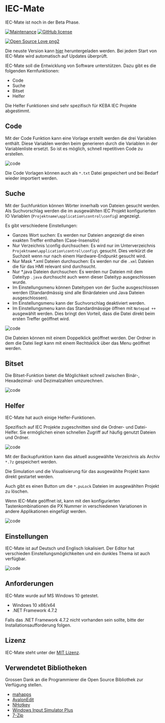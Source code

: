 # IEC-Mate

IEC-Mate ist noch in der Beta Phase. 

[![Maintenance](https://img.shields.io/badge/Maintained%3F-yes-green.svg)](https://github.com/MrReSc/IEC-Mate/pulse) [![GitHub license](https://img.shields.io/github/license/Naereen/StrapDown.js.svg)](https://github.com/MrReSc/IEC-Mate/blob/master/LICENSE) 

[![Open Source Love png2](https://badges.frapsoft.com/os/v2/open-source.png?v=103)](https://github.com/ellerbrock/open-source-badges/)

Die neuste Version kann [hier](https://github.com/MrReSc/IEC-Mate/releases) heruntergeladen werden. Bei jedem Start von IEC-Mate wird automatisch auf Updates überprüft.

IEC-Mate soll die Entwicklung von Software unterstützen. Dazu gibt es die folgenden Kernfunktionen:

- Code
- Suche
- Bitset
- Helfer

Die Helfer Funktionen sind sehr spezifisch für KEBA IEC Projekte abgestimmt.

## Code

Mit der Code Funktion kann eine Vorlage erstellt werden die drei Variablen enthält. Diese Variablen werden beim generieren durch die Variablen in der Variablenliste ersetzt. So ist es möglich, schnell repetitiven Code zu erstellen.

![code](https://github.com/MrReSc/IEC-Mate/blob/master/screenshots/code.gif?raw=true)

Die Code Vorlagen können auch als ``*.txt`` Datei gespeichert und bei Bedarf wieder importiert werden.

## Suche

Mit der Suchfunktion können Wörter innerhalb von Dateien gesucht werden. Als Suchvorschlag werden die im ausgewählten IEC Projekt konfigurierten IO Variablen (``Projektname\application\control\config``) angezeigt.

Es gibt verschiedene Einstellungen:

- Ganzes Wort suchen: Es werden nur Dateien angezeigt die einen exakten Treffer enthalten (Case-Insensitiv)
- Nur Verzeichnis \config durchsuchen: Es wird nur im Unterverzeichnis  `Projektname\application\control\config\` gesucht. Dies verkürzt die Suchzeit wenn nur nach einem Hardware-Endpunkt gesucht wird.
- Nur Mask *.xml Dateien durchsuchen: Es werden nur die `.xml` Dateien die für das HMI relevant sind durchsucht. 
- Nur *.java Dateien durchsuchen: Es werden nur Dateien mit dem Dateityp `.java` durchsucht auch wenn dieser Dateityp ausgeschlossen wurde.
- Im Einstellungsmenu können Dateitypen von der Suche ausgeschlossen werden (Standardmässig sind alle Binärdateien und Java Dateien ausgeschlossen).
- Im Einstellungsmenu kann der Suchvorschlag deaktiviert werden.
- Im Einstellungsmenu kann das Standardmässige öffnen mit `Notepad ++` ausgewählt werden. Dies bringt den Vorteil, dass die Datei direkt beim ersten Treffer geöffnet wird.

![code](https://github.com/MrReSc/IEC-Mate/blob/master/screenshots/suche.gif?raw=true)

Die Dateien können mit einem Doppelklick geöffnet werden. Der Ordner in dem die Datei liegt kann mit einem Rechtsklick  über das Menu geöffnet werden.

## Bitset

Die Bitset-Funktion bietet die Möglichkeit schnell zwischen Binär-, Hexadezimal- und Dezimalzahlen umzurechnen.

![code](https://github.com/MrReSc/IEC-Mate/blob/master/screenshots/bitset.gif?raw=true)

## Helfer

IEC-Mate hat auch einige Helfer-Funktionen. 

Spezifisch auf IEC Projekte zugeschnitten sind die Ordner- und Datei-Helfer. Sie ermöglichen einen schnellen Zugriff auf häufig genutzt Dateien und Ordner.

![code](https://github.com/MrReSc/IEC-Mate/blob/master/screenshots/helper_folder.gif?raw=true)

Mit der Backupfunktion kann das aktuell ausgewählte Verzeichnis als Archiv `*.7z` gespeichert werden. 

Die Simulation und die Visualisierung für das ausgewählte Projekt kann direkt gestartet werden.

Auch gibt es einen Button um die ``*.puLock`` Dateien im ausgewählten Projekt zu löschen.

Wenn IEC-Mate geöffnet ist, kann mit den konfigurierten Tastenkombinationen die PX Nummer in verschiedenen Variationen in andere Applikationen eingefügt werden. 

![code](https://github.com/MrReSc/IEC-Mate/blob/master/screenshots/helper_hotkey.gif?raw=true)

## Einstellungen

IEC-Mate ist auf Deutsch und Englisch lokalisiert. Der Editor hat verschieden Einstellungsmöglichkeiten und ein dunkles Thema ist auch verfügbar.

![code](https://github.com/MrReSc/IEC-Mate/blob/master/screenshots/settings.gif?raw=true)

## Anforderungen

IEC-Mate wurde auf MS Windows 10 getestet.

- Windows 10 x86/x64
- .NET Framework 4.7.2

Falls das .NET Framework 4.7.2 nicht vorhanden sein sollte, bitte der Installationsaufforderung folgen.

## Lizenz

IEC-Mate steht unter der [MIT Lizenz](https://raw.githubusercontent.com/MrReSc/IEC-Mate/master/LICENSE).

## Verwendetet Bibliotheken

Grossen Dank an die Programmierer die Open Source Bibliothek zur Verfügung stellen.

- [mahapps](https://github.com/MahApps/MahApps.Metro)
- [AvalonEdit](https://github.com/icsharpcode/AvalonEdit)
- [NHotkey](https://github.com/thomaslevesque/NHotkey)
- [Windows Input Simulator Plus](https://github.com/TChatzigiannakis/InputSimulatorPlus)
- [7-Zip](https://www.7-zip.org/)

